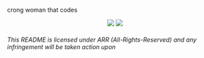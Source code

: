 crong woman that codes

<p align="center">
  <img src="https://github-readme-stats.vercel.app/api?username=caiomgt&theme=bear"> 
  <img src="https://github-readme-stats.vercel.app/api/top-langs/?username=caiomgt&layout=compact&theme=bear">
</p>


























###### This README is licensed under ARR (All-Rights-Reserved) and any infringement will be taken action upon
